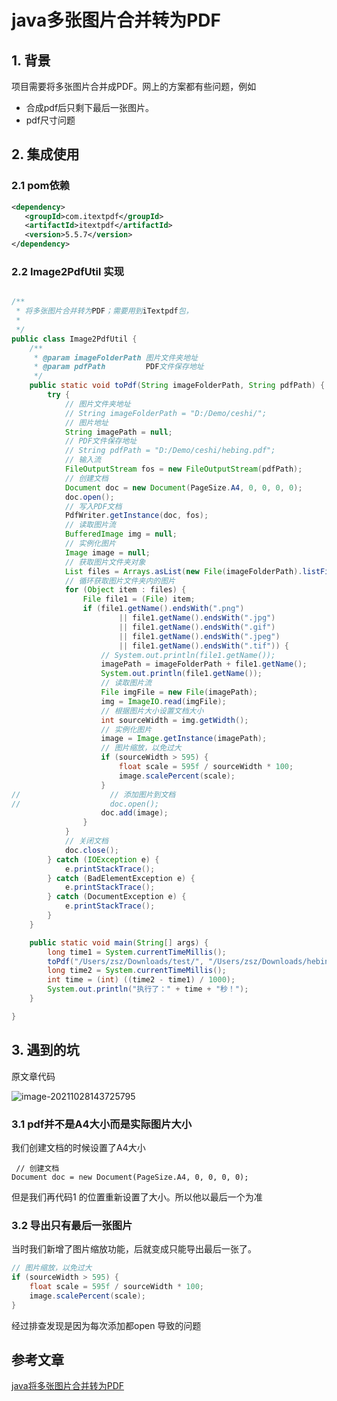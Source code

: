 # java多张图片合并转为PDF

## 1. 背景

项目需要将多张图片合并成PDF。网上的方案都有些问题，例如

- 合成pdf后只剩下最后一张图片。
- pdf尺寸问题

## 2. 集成使用

### 2.1 pom依赖

```xml
<dependency>
   <groupId>com.itextpdf</groupId>
   <artifactId>itextpdf</artifactId>
   <version>5.5.7</version>
</dependency>
```

### 2.2 Image2PdfUtil 实现

```java

/**
 * 将多张图片合并转为PDF；需要用到iTextpdf包，
 *
 */
public class Image2PdfUtil {
    /**
     * @param imageFolderPath 图片文件夹地址
     * @param pdfPath         PDF文件保存地址
     */
    public static void toPdf(String imageFolderPath, String pdfPath) {
        try {
            // 图片文件夹地址
            // String imageFolderPath = "D:/Demo/ceshi/";
            // 图片地址
            String imagePath = null;
            // PDF文件保存地址
            // String pdfPath = "D:/Demo/ceshi/hebing.pdf";
            // 输入流
            FileOutputStream fos = new FileOutputStream(pdfPath);
            // 创建文档
            Document doc = new Document(PageSize.A4, 0, 0, 0, 0);
            doc.open();
            // 写入PDF文档
            PdfWriter.getInstance(doc, fos);
            // 读取图片流
            BufferedImage img = null;
            // 实例化图片
            Image image = null;
            // 获取图片文件夹对象
            List files = Arrays.asList(new File(imageFolderPath).listFiles());
            // 循环获取图片文件夹内的图片
            for (Object item : files) {
                File file1 = (File) item;
                if (file1.getName().endsWith(".png")
                        || file1.getName().endsWith(".jpg")
                        || file1.getName().endsWith(".gif")
                        || file1.getName().endsWith(".jpeg")
                        || file1.getName().endsWith(".tif")) {
                    // System.out.println(file1.getName());
                    imagePath = imageFolderPath + file1.getName();
                    System.out.println(file1.getName());
                    // 读取图片流
                    File imgFile = new File(imagePath);
                    img = ImageIO.read(imgFile);
                    // 根据图片大小设置文档大小
                    int sourceWidth = img.getWidth();
                    // 实例化图片
                    image = Image.getInstance(imagePath);
                    // 图片缩放，以免过大
                    if (sourceWidth > 595) {
                        float scale = 595f / sourceWidth * 100;
                        image.scalePercent(scale);
                    }
//                    // 添加图片到文档
//                    doc.open();
                    doc.add(image);
                }
            }
            // 关闭文档
            doc.close();
        } catch (IOException e) {
            e.printStackTrace();
        } catch (BadElementException e) {
            e.printStackTrace();
        } catch (DocumentException e) {
            e.printStackTrace();
        }
    }

    public static void main(String[] args) {
        long time1 = System.currentTimeMillis();
        toPdf("/Users/zsz/Downloads/test/", "/Users/zsz/Downloads/hebing.pdf");
        long time2 = System.currentTimeMillis();
        int time = (int) ((time2 - time1) / 1000);
        System.out.println("执行了：" + time + "秒！");
    }

}

```

## 3. 遇到的坑

原文章代码

![image-20211028143725795](https://gitee.com/zszdevelop/blogimage/raw/master/image-20211028143725795.png)

### 3.1 pdf并不是A4大小而是实际图片大小

我们创建文档的时候设置了A4大小

```
 // 创建文档
Document doc = new Document(PageSize.A4, 0, 0, 0, 0);
```

但是我们再代码1 的位置重新设置了大小。所以他以最后一个为准

### 3.2 导出只有最后一张图片

当时我们新增了图片缩放功能，后就变成只能导出最后一张了。

```java
// 图片缩放，以免过大
if (sourceWidth > 595) {
    float scale = 595f / sourceWidth * 100;
    image.scalePercent(scale);
}
```

经过排查发现是因为每次添加都open 导致的问题

## 参考文章

[java将多张图片合并转为PDF](https://blog.csdn.net/u012279452/article/details/84324508)

